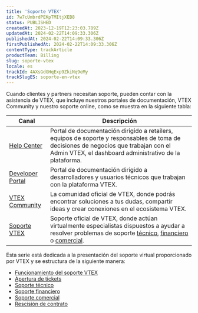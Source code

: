 ```yaml
---
title: 'Soporte VTEX'
id: 7w7cUmbrdPEKpTMItjXEB8
status: PUBLISHED
createdAt: 2023-12-19T12:23:03.789Z
updatedAt: 2024-02-22T14:09:33.306Z
publishedAt: 2024-02-22T14:09:33.306Z
firstPublishedAt: 2024-02-22T14:09:33.306Z
contentType: trackArticle
productTeam: Billing
slug: soporte-vtex
locale: es
trackId: 4AXsGdGHqExp9ZkiNq9eMy
trackSlugES: soporte-en-vtex
---
```


Cuando clientes y partners necesitan soporte, pueden contar con la asistencia de VTEX, que incluye nuestros portales de documentación, VTEX Community y nuestro soporte online, como se muestra en la siguiente tabla:

| **Canal**  | **Descripción**   |
|------------|-------------------|
| [Help Center](https://help.vtex.com/es/)      | Portal de documentación dirigido a retailers, equipos de soporte y responsables de toma de decisiones de negocios que trabajan con el Admin VTEX, el dashboard administrativo de la plataforma. |
| [Developer Portal](https://developers.vtex.com/) | Portal de documentación dirigido a desarrolladores y usuarios técnicos que trabajan con la plataforma VTEX.                                                                                     |
| [VTEX Community](https://community.vtex.com/)   | La comunidad oficial de VTEX, donde podrás encontrar soluciones a tus dudas, compartir ideas y crear conexiones en el ecosistema VTEX.                                                          |
| [Soporte VTEX](https://help.vtex.com/es/faq/como-funciona-el-soporte-de-vtex--3kACEfni4m8Yxa1vnf2ebe?&utm_source=autocomplete)     | Soporte oficial de VTEX, donde actúan virtualmente especialistas dispuestos a ayudar a resolver problemas de soporte [técnico](https://help.vtex.com/es/tutorial/abrir-tickets-para-el-soporte-vtex--16yOEqpO32UQYygSmMSSAM#tecnico), [financiero](https://help.vtex.com/es/tutorial/abrir-tickets-para-el-soporte-vtex--16yOEqpO32UQYygSmMSSAM#financiero) o [comercial](https://help.vtex.com/es/tutorial/abrir-tickets-para-el-soporte-vtex--16yOEqpO32UQYygSmMSSAM#comercial).                                           |

Esta serie está dedicada a la presentación del soporte virtual proporcionado por VTEX y se estructura de la siguiente manera:

- [Funcionamiento del soporte VTEX](https://help.vtex.com/es/tracks/soporte-en-vtex--4AXsGdGHqExp9ZkiNq9eMy/2Ik9CGbPeZIHHaYFsuyId3)
- [Apertura de tickets](https://help.vtex.com/es/tracks/soporte-en-vtex--4AXsGdGHqExp9ZkiNq9eMy/6EboD7Y1BOLlWdT8JM15EE)
- [Soporte técnico](https://help.vtex.com/es/tracks/soporte-en-vtex--4AXsGdGHqExp9ZkiNq9eMy/3thRAdTB3gGwTB0e1fVL3T)
- [Soporte financiero](https://help.vtex.com/es/tracks/soporte-en-vtex--4AXsGdGHqExp9ZkiNq9eMy/3g2mhmPDx5GszNgLDICzsl)
- [Soporte comercial](https://help.vtex.com/es/tracks/soporte-en-vtex--4AXsGdGHqExp9ZkiNq9eMy/3KQWGgkPOwbFTPfBxL7YwZ)
- [Rescisión de contrato](https://help.vtex.com/es/tracks/soporte-en-vtex--4AXsGdGHqExp9ZkiNq9eMy/3TUpFItxp8L1WZAD1JuYfF)
